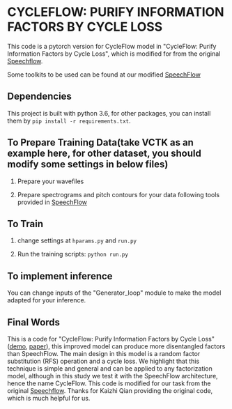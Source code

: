 # CYCLEFLOW: PURIFY INFORMATION FACTORS BY CYCLE LOSS

This code is a pytorch version for CycleFlow model in "CycleFlow: Purify Information Factors by Cycle Loss", which is modified for from the original [Speechflow](https://github.com/auspicious3000/SpeechSplit).

Some toolkits to be used can be found at our modified [SpeechFlow](https://github.com/FantSun/Speechflow)

## Dependencies

This project is built with python 3.6, for other packages, you can install them by ```pip install -r requirements.txt```.


## To Prepare Training Data(take VCTK as an example here, for other dataset, you should modify some settings in below files)

1. Prepare your wavefiles

2. Prepare spectrograms and pitch contours for your data following tools provided in [SpeechFlow](https://github.com/FantSun/Speechflow)


## To Train

1. change settings at ```hparams.py``` and ```run.py```

2. Run the training scripts: ```python run.py```


## To implement inference
You can change inputs of the "Generator_loop" module to make the model adapted for your inference.


## Final Words

This is a code for "CycleFlow: Purify Information Factors by Cycle Loss"([demo](http://cycleflow.cslt.org/), [paper](http://cycleflow.cslt.org/paper.pdf)), this improved model can produce more disentangled factors than SpeechFlow. The main design in this model is a random factor substitution (RFS) operation and a cycle loss. We highlight that this technique is simple and general and can be applied to any factorization model, although in this study we test it with the SpeechFlow architecture, hence the name CycleFlow.
This code is modified for our task from the original [Speechflow](https://github.com/auspicious3000/SpeechSplit). Thanks for Kaizhi Qian providing the original code, which is much helpful for us.
